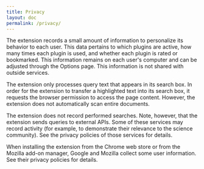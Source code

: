 ```yaml
---
title: Privacy
layout: doc
permalink: /privacy/
---
```


The extension records a small amount of information to personalize its behavior to each user. This data pertains to which plugins are active, how many times each plugin is used, and whether each plugin is rated or bookmarked. This information remains on each user's computer and can be adjusted through the Options page. This information is not shared with outside services.

The extension only processes query text that appears in its search box. In order for the extension to transfer a highlighted text into its search box, it requests the browser permission to access the page content. However, the extension does not automatically scan entire documents.

The extension does not record performed searches. Note, however, that the extension sends queries to external APIs. Some of these services may record activity (for example, to demonstrate their relevance to the science community). See the privacy policies of those services for details.

When installing the extension from the Chrome web store or from the Mozilla add-on manager, Google and Mozilla collect some user information. See their privacy policies for details.
